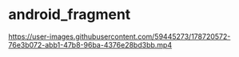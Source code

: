 # android_fragment


https://user-images.githubusercontent.com/59445273/178720572-76e3b072-abb1-47b8-96ba-4376e28bd3bb.mp4

